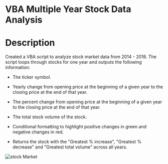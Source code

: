 # VBA Multiple Year Stock Data Analysis

# Description
Created a VBA script to analyze stock market data from 2014 - 2016. The script loops through stocks for one year and outputs the following information:

  * The ticker symbol.

  * Yearly change from opening price at the beginning of a given year to the closing price at the end of that year.

  * The percent change from opening price at the beginning of a given year to the closing price at the end of that year.

  * The total stock volume of the stock.

  * Conditional formatting to highlight positive changes in green and negative changes in red.

  * Returns the stock with the "Greatest % increase", "Greatest % decrease" and "Greatest total volume" across all years. 

![stock Market](Images/stockmarket.jpg)
